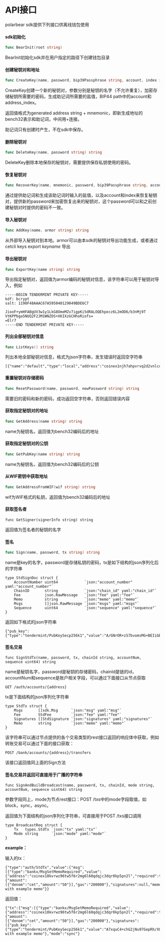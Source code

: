 # API接口

polarbear sdk提供下列接口供离线钱包使用

#### sdk初始化

```go
func BearInit(root string)
```

BearInit初始化sdk并在用户指定的路径下创建钱包目录

#### 创建秘钥对和地址

```go
func CreateKey(name, password, bip39Passphrase string, account, index int) string
```

CreateKey创建一个新的秘钥对，参数分别是秘钥的名字（不允许重复），加密存储秘钥所需要的密码，生成助记词所需要的盐值，BIP44 path中的account和address_index。

返回值格式为generated address string + mnemonic，即新生成地址的bench32表示和助记词，中间用+连接。

助记词只有创建时产生，不在sdk中保存。

#### 删除秘钥对

```go
func DeleteKey(name, password string) string
```

DeleteKey删除本地保存的秘钥对，需要提供保存私钥使用的密码。

#### 恢复秘钥对

```go
func RecoverKey(name, mnemonic, password, bip39Passphrase string, account, index int) string
```

通过提供助记词和生成该助记词时输入的盐值，以及account和index来恢复秘钥对，提供新的password来加密恢复出来的秘钥对，这个password可以和之前创建秘钥对时提供的密码不一致。

#### 导入秘钥对

```go
func AddKey(name, armor string) string
```

从外部导入秘钥对到本地。armor可以由本sdk的秘钥对导出功能生成，或者通过cetcli keys export *keyname* 导出 

#### 导出秘钥对

```go
func ExportKey(name string) string
```

导出指定秘钥对，返回值为armor编码的秘钥对信息，该字符串可以用于秘钥对导入，例如

```
-----BEGIN TENDERMINT PRIVATE KEY-----
kdf: bcrypt
salt: 1190F48AAAC67A595040129049BDE6C7

JiooF+ymHFABgUV3w1y1LkG8OmeMZv7igpKi5dRALOQEhpocz6L2mOD6/b3nMj9T
VtKPPbga5NUQ2F2JM1WNZOS+XKIXzGCHhoRiofs=
=Elr7
-----END TENDERMINT PRIVATE KEY-----
```

#### 列出全部秘钥对信息

```go
func ListKeys() string
```

列出本地全部秘钥对信息，格式为json字符串，发生错误时返回空字符串

```
[{"name":"default","type":"local","address":"coinex1njh7ahpvrvq2d2vnlcuhzlnj0whe2kzgnwe8c6","pubkey":"coinexpub1addwnpepqt80h38na9rfl8t763cpg9kqdwz3kujr6y4adj985k0meyuv7cng7zvfy0a"}]
```

#### 重置秘钥对存储密码

```go
func ResetPassword(name, password, newPassword string) string
```

需要旧的密码和新的密码，成功返回空字符串，否则返回错误内容

#### 获取指定秘钥对的地址

```go
func GetAddress(name string) string
```

name为秘钥名，返回值为bench32编码后的地址

#### 获取指定秘钥对的公钥

```go
func GetPubKey(name string) string
```

name为秘钥名，返回值为bench32编码后的公钥

#### 从WIF密钥中获取地址

```go
func GetAddressFromWIF(wif string) string
```

wif为WIF格式的私钥，返回值为bench32编码后的地址

#### 获取签名者

```
func GetSigner(signerInfo string) string
```

返回值为签名者的秘钥的名字

#### 签名

```go
func Sign(name, password, tx string) string 
```

name是key的名字，password是存储私钥的密码，tx是如下结构的json序列化后的字符串

```
type StdSignDoc struct {
	AccountNumber uint64            `json:"account_number" yaml:"account_number"`
	ChainID       string            `json:"chain_id" yaml:"chain_id"`
	Fee           json.RawMessage   `json:"fee" yaml:"fee"`
	Memo          string            `json:"memo" yaml:"memo"`
	Msgs          []json.RawMessage `json:"msgs" yaml:"msgs"`
	Sequence      uint64            `json:"sequence" yaml:"sequence"`
}
```

返回如下格式的json字符串

```
{"pub_key":{"type":"tendermint/PubKeySecp256k1","value":"A/GNrOR+zS7bvomsMG+BEIiGB8H+EvIDWGqfMOO5GVVV"},"signature":"pxUS22oste4S3Bmix5LDYgns27Lf5NxZH1duGdT+Yu5Fvz2kYOieeb5j/nxvjdM1TQ5wQUPo47vnWW+1fnjuiQ=="}
```

#### 签名交易

```
func SignStdTx(name, password, tx, chainId string, accountNum, sequence uint64) string
```

name是秘钥名字，password是秘钥的存储密码，chainId是链的id，accountNum和sequence是账户相关字段，可以通过下面接口从节点获取

```
GET /auth/accounts/{address}
```

tx是下面结构的json序列化字符串

```
type StdTx struct {
	Msgs       []sdk.Msg      `json:"msg" yaml:"msg"`
	Fee        StdFee         `json:"fee" yaml:"fee"`
	Signatures []StdSignature `json:"signatures" yaml:"signatures"`
	Memo       string         `json:"memo" yaml:"memo"`
}
```

该字符串可以通过节点提供的各个交易类型的rest接口返回的响应体中获取，例如转账交易可以通过下面的接口获取：

```
POST /bank/accounts/{address}/transfers
```

该接口返回值同上面的Sign方法

#### 签名交易并返回可直接用于广播的字符串

```
func SignAndBuildBroadcast(name, password, tx, chainId, mode string, accountNum, sequence uint64) string
```

参数字段同上，mode为节点rest接口：POST /txs中的mode字段取值，如block，sync，async。

返回值为下面结构的json序列化字符串，可直接用于POST /txs接口调用

```
type BroadcastReq struct {
	Tx   types.StdTx `json:"tx" yaml:"tx"`
	Mode string      `json:"mode" yaml:"mode"`
}
```

**example：**

输入的tx：

```
{"type":"auth/StdTx","value":{"msg":[{"type":"bankx/MsgSetMemoRequired","value":{"address":"coinex10kvrwz96tw5f6r2mg6l60qdqjc3dqr0kp5pn2l","required":true}}],"fee":{"amount":[{"denom":"cet","amount":"50"}],"gas":"200000"},"signatures":null,"memo":"Sent with example memo"}}
```

返回值：

```
{"tx":{"msg":[{"type":"bankx/MsgSetMemoRequired","value":{"address":"coinex10kvrwz96tw5f6r2mg6l60qdqjc3dqr0kp5pn2l","required":true}}],"fee":{"amount":[{"denom":"cet","amount":"50"}],"gas":"200000"},"signatures":[{"pub_key":{"type":"tendermint/PubKeySecp256k1","value":"A7xquC4+chG2jNu97GepRh/XQZqdRWkszaLt5OhXPYZ7"},"signature":"v9bAdhkVhBqfm7dKcH1Pteza3HjAcZZ7qzBKoaIOc81g2ngnxEt1G03G9X9I6zDpqBVAfWQK3+UoWLNzSB/i3A=="}],"memo":"Sent with example memo"},"mode":"sync"}
```